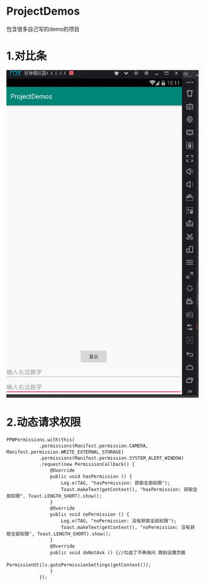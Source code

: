 # ProjectDemos
包含很多自己写的demo的项目
#  1.对比条
![对比条图片](https://github.com/panpan058/ProjectDemos/raw/master/app/src/main/assets/comparedView.gif)
#  2.动态请求权限
    PPWPermissions.with(this)   
                .permissions(Manifest.permission.CAMERA, Manifest.permission.WRITE_EXTERNAL_STORAGE)    
                .permissions(Manifest.permission.SYSTEM_ALERT_WINDOW)   
                .request(new PermissionCallback() { 
                    @Override   
                    public void hasPermission () {  
                        Log.e(TAG, "hasPermission: 获取全部权限");        
                        Toast.makeText(getContext(), "hasPermission: 获取全部权限", Toast.LENGTH_SHORT).show();   
                    }   
                    @Override       
                    public void noPermission () {       
                        Log.e(TAG, "noPermission: 没有获取全部权限");       
                        Toast.makeText(getContext(), "noPermission: 没有获取全部权限", Toast.LENGTH_SHORT).show();          
                    }   
                    @Override       
                    public void doNotAsk () {//勾选了不再询问 跳到设置页面       
                        PermissionUtils.gotoPermissionSettings(getContext());       
                    }       
                });     
